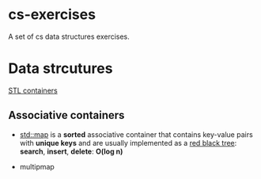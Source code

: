 # cs-exercises
A set of cs data structures exercises.

# Data strcutures
[STL containers](http://www.cplusplus.com/reference/stl/)


## Associative containers

* [std::map](http://en.cppreference.com/w/cpp/container/map)  is a **sorted** associative container that contains key-value pairs with **unique keys** and are usually implemented as a [red black tree](https://en.wikipedia.org/wiki/Red%E2%80%93black_tree): **search**, **insert**, **delete**: **O(log n)**

* multipmap

